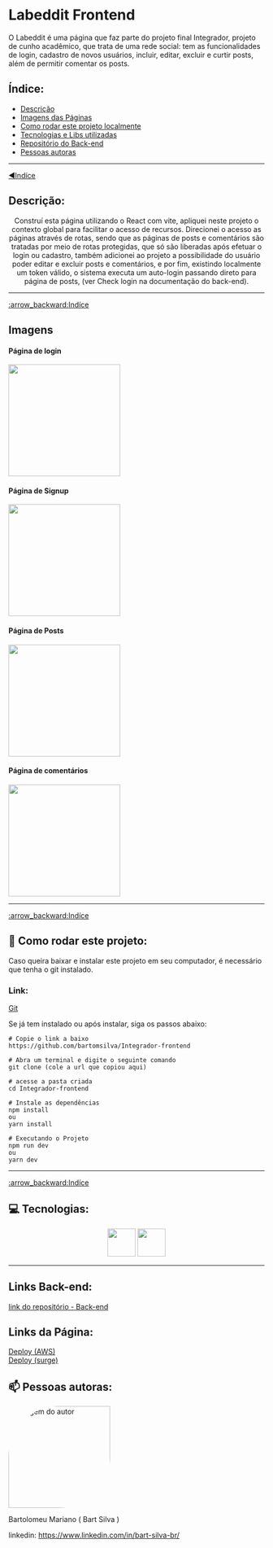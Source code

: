 <h1 align="left" margin-top="0">Labeddit Frontend</h1> 
O Labeddit é uma página que faz parte do projeto final Integrador, projeto de cunho acadêmico, que trata de uma rede social: tem as funcionalidades de login, cadastro de novos usuários, incluir, editar, excluir e curtir posts, além de permitir comentar os posts. 

<span id='indice'></span>
## Índice:

- <a href="#descricao">Descrição</a>
- <a href="#telas">Imagens das Páginas</a>
- <a href="#comorodar">Como rodar este projeto localmente</a>
- <a href="#tecnologias">Tecnologias e Libs utilizadas</a>
- <a href="#link">Repositório do Back-end</a>
- <a href="#author">Pessoas autoras</a>
<hr/>

<span id="descricao"></span>
<a href="#indice">:arrow_backward:Indíce</a>
	
## Descrição:
<center>
Construí esta página utilizando o React com vite, apliquei neste projeto o contexto global para facilitar o acesso de recursos. Direcionei o acesso as páginas através de rotas, sendo que as páginas de posts e comentários são tratadas por meio de rotas protegidas, que só são liberadas após efetuar o login ou cadastro, também adicionei ao projeto a possibilidade do usuário poder editar e excluir posts e comentários, e por fim, existindo localmente um token válido, o sistema executa um auto-login passando direto para página de posts, (ver Check login na documentação do back-end).</center>   

<hr/>
<span id="telas"></span>
<a href="#indice">:arrow_backward:Indíce</a>

## Imagens

#### Página de login
<img src="https://github.com/bartomsilva/Integrador-frontend/assets/106079184/db0a430f-57f8-434e-8fe0-e0c3c333e4f7" width="220px">

#### Página de Signup
<img src="https://github.com/bartomsilva/Integrador-frontend/assets/106079184/58a336f8-b449-4cf3-b981-f96e3143b84a" width="220px">

#### Página de Posts
<img src="https://github.com/bartomsilva/Integrador-frontend/assets/106079184/5eddde96-3270-42fe-8498-e6d94191b5c2" width="220px">
  
#### Página de comentários
<img src="https://github.com/bartomsilva/Integrador-frontend/assets/106079184/be648cd8-d797-4a66-8133-ea433c33273e" width="220px">

<hr/>
<span id='comorodar'></span>
<a href="#indice">:arrow_backward:Indíce</a>

## 📄 Como rodar este projeto:

<p>Caso queira baixar e instalar este projeto em seu computador, é necessário que tenha o git instalado.</p>

### Link:  
<a href="https://git-scm.com/">Git</a>

<p>Se já tem instalado ou após instalar, siga os passos abaixo:</p>

```
# Copie o link a baixo
https://github.com/bartomsilva/Integrador-frontend

# Abra um terminal e digite o seguinte comando
git clone (cole a url que copiou aqui)

# acesse a pasta criada 
cd Integrador-frontend

# Instale as dependências
npm install
ou
yarn install

# Executando o Projeto
npm run dev
ou 
yarn dev

```

<hr/>
<span id="tecnologias"></span>
<a href="#indice">:arrow_backward:Indíce</a>


## 💻 Tecnologias:
<div align="center">

<img src="https://github.com/bartomsilva/Integrador-frontend/assets/106079184/4ab6a397-8933-4ef4-b08e-3e7bd38bc3e7" height="55px"/>
<img src="https://github.com/bartomsilva/Integrador-frontend/assets/106079184/06d9c178-5dc4-43a1-b739-32fd2d1547d6" height="55px"/>

</div>
<hr/>

<span id="link"></span>

## Links Back-end: 

<a href="https://github.com/bartomsilva/Integrador-backend">link do repositório - Back-end<a/>


<span id="linkpage"></span>

## Links da Página: 

<a href="http://18.204.122.118:3000/posts">Deploy (AWS)<a/><br>
<a href="https://labeddit-bart-silva.surge.sh/posts">Deploy (surge)<a/>


<span id="author"></span>

## 📫 Pessoas autoras:

<img style="width: 200px; border-radius: 50% 0 " src="https://avatars.githubusercontent.com/u/106079184?s=400&u=753f5466a77193fe7077e495475b242787de0435&v=4" alt="imagem do autor">
<p>Bartolomeu Mariano ( Bart Silva )</p>

linkedin: https://www.linkedin.com/in/bart-silva-br/

<span id='next'></span>


